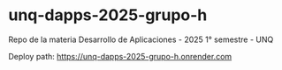 # unq-dapps-2025-grupo-h
Repo de la materia Desarrollo de Aplicaciones  - 2025 1° semestre - UNQ

Deploy path:
https://unq-dapps-2025-grupo-h.onrender.com